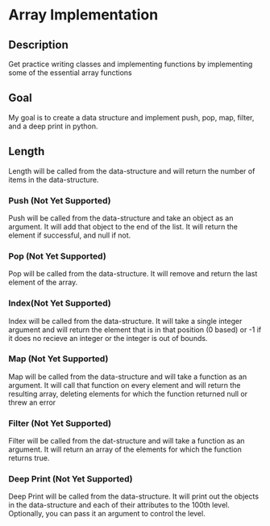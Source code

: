 # Array Implementation

## Description
Get practice writing classes and implementing functions by implementing some of the essential array functions

## Goal
My goal is to create a data structure and implement push, pop, map, filter, and a deep print in python.

## Length
Length will be called from the data-structure and will return the number of items in the data-structure.
 
### Push (Not Yet Supported)
Push will be called from the data-structure and take an object as an argument.  It will add that object to the end of the list. It will return the element if successful, and null if not.

### Pop (Not Yet Supported)
Pop will be called from the data-structure.  It will remove and return the last element of the array.

### Index(Not Yet Supported)
Index will be called from the data-structure.  It will take a single integer argument and will return the element that is in that position (0 based) or -1 if it does no recieve an integer or the integer is out of bounds.

### Map (Not Yet Supported)
Map will be called from the data-structure and will take a function as an argument.  It will call that function on every element and will return the resulting array, deleting elements for which the function returned null or threw an error

### Filter (Not Yet Supported)
Filter will be called from the dat-structure and will take a function as an argument.  It will return an array of the elements for which the function returns true.

### Deep Print (Not Yet Supported)
Deep Print will be called from the data-structure.  It will print out the objects in the data-structure and each of their attributes to the 100th level.  Optionally, you can pass it an argument to control the level.
